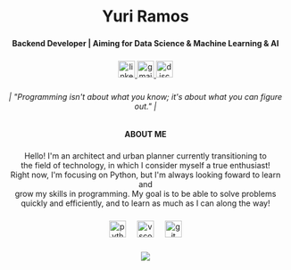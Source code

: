 <h1 align="center">Yuri Ramos</h1>

###

<h4 align="center">Backend Developer | Aiming for Data Science & Machine Learning & AI</h4>

###

<div align="center">
  <a href="https://www.linkedin.com/in/yuri-ramos-a7864822b/" target="_blank">
    <img src="https://img.shields.io/static/v1?message=LinkedIn&logo=linkedin&label=&color=0077B5&logoColor=white&labelColor=&style=for-the-badge" height="30" alt="linkedin logo"  />
  </a>
  <a href="mailto:yuri.oliveira.ramos@gmail.com" target="_blank">
    <img src="https://img.shields.io/static/v1?message=Gmail&logo=gmail&label=&color=D14836&logoColor=white&labelColor=&style=for-the-badge" height="30" alt="gmail logo"  />
  </a>
  <img src="https://img.shields.io/static/v1?message=lunarmxxni&logo=discord&label=&color=7289DA&logoColor=white&labelColor=&style=for-the-badge" height="30" alt="discord logo"  />
</div>

###

<h6 align="center">| "Programming isn't about what you know; it's about what you can figure out." |</h6>

###

<h4 align="center">ABOUT ME</h4>

###

<p align="center">Hello! I'm an architect and urban planner currently transitioning to <br>the field of technology, in which I consider myself a true enthusiast! <br>Right now, I'm focusing on Python, but I'm always looking foward to learn and <br>grow my skills in programming. My goal is to be able to solve problems <br>quickly and efficiently, and to learn as much as I can along the way!</p>

###

<div align="center">
  <img src="https://img.shields.io/badge/Python-3776AB?logo=python&logoColor=white&style=for-the-badge" height="30" alt="python logo"  />
  <img width="12" />
  <img src="https://img.shields.io/badge/Visual Studio Code-007ACC?logo=visualstudiocode&logoColor=white&style=for-the-badge" height="30" alt="vscode logo"  />
  <img width="12" />
  <img src="https://img.shields.io/badge/Git-F05032?logo=git&logoColor=white&style=for-the-badge" height="30" alt="git logo"  />
</div>

###

<div align="center">
  <img src="https://visitor-badge.laobi.icu/badge?page_id=yuriramosdev.yuriramosdev&right_color=darkorchid&left_text=Profile%20Views"  />
</div>

###
